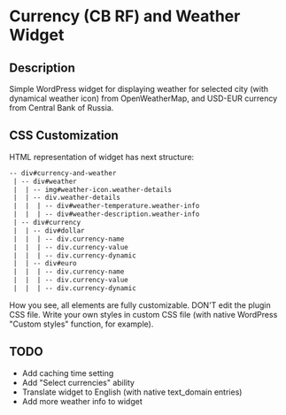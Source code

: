 # Currency (CB RF) and Weather Widget #

## Description ##
Simple WordPress widget for displaying weather for selected city (with dynamical weather icon) from OpenWeatherMap, and USD-EUR currency from Central Bank of Russia.

## CSS Customization ##
HTML representation of widget has next structure:

```html
-- div#currency-and-weather
 | -- div#weather
 |  | -- img#weather-icon.weather-details
 |  | -- div.weather-details
 |  |  | -- div#weather-temperature.weather-info
 |  |  | -- div#weather-description.weather-info
 | -- div#currency
 |  | -- div#dollar
 |  |  | -- div.currency-name
 |  |  | -- div.currency-value
 |  |  | -- div.currency-dynamic
 |  | -- div#euro
 |  |  | -- div.currency-name
 |  |  | -- div.currency-value
 |  |  | -- div.currency-dynamic
 ```

How you see, all elements are fully customizable.
DON'T edit the plugin CSS file. Write your own styles in custom CSS file (with native WordPress "Custom styles" function, for example).

## TODO ##
 * Add caching time setting
 * Add "Select currencies" ability
 * Translate widget to English (with native text_domain entries)
 * Add more weather info to widget
